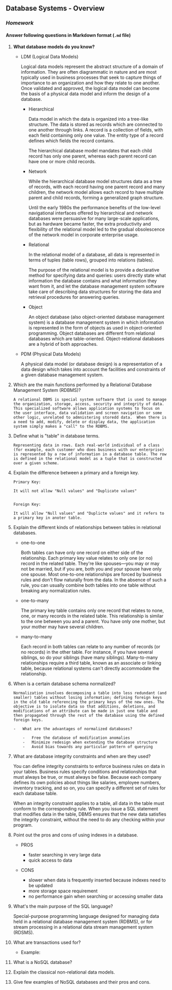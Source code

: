 ## Database Systems - Overview
### _Homework_

#### Answer following questions in Markdown format (`.md` file)

1.  __What database models do you know?__

    -   LDM (Logical Data Models)

        Logical data models represent the abstract structure of a domain of information. They are often diagrammatic in nature and are most typically used in business processes that seek to capture things of importance to an organization and how they relate to one another. Once validated and approved, the logical data model can become the basis of a physical data model and inform the design of a database.
    
        -   Hierarchical

            Data model in which the data is organized into a tree-like structure. The data is stored as records which are connected to one another through links. A record is a collection of fields, with each field containing only one value. The entity type of a record defines which fields the record contains.

            The hierarchical database model mandates that each child record has only one parent, whereas each parent record can have one or more child records.

        -   Network

            While the hierarchical database model structures data as a tree of records, with each record having one parent record and many children, the network model allows each record to have multiple parent and child records, forming a generalized graph structure.

            Until the early 1980s the performance benefits of the low-level navigational interfaces offered by hierarchical and network databases were persuasive for many large-scale applications, but as hardware became faster, the extra productivity and flexibility of the relational model led to the gradual obsolescence of the network model in corporate enterprise usage.

        -   Relational
            
            In the relational model of a database, all data is represented in terms of tuples (table rows), grouped into relations (tables).

            The purpose of the relational model is to provide a declarative method for specifying data and queries: users directly state what information the database contains and what information they want from it, and let the database management system software take care of describing data structures for storing the data and retrieval procedures for answering queries.

        -   Object

            An object database (also object-oriented database management system) is a database management system in which information is represented in the form of objects as used in object-oriented programming. Object databases are different from relational databases which are table-oriented. Object-relational databases are a hybrid of both approaches.


    -   PDM (Physical Data Models)

        A physical data model (or database design) is a representation of a data design which takes into account the facilities and constraints of a given database management system.

1.  Which are the main functions performed by a Relational Database Management System (RDBMS)?

        A relational DBMS is special system software that is used to manage the organization, storage, access, security and integrity of data.  This specialized software allows application systems to focus on the user interface, data validation and screen navigation or some other logic, unrelated to admnistering storedd data.  When there is a need to add, modify, delete or display data, the application system simply makes a "call" to the RDBMS.

1.  Define what is "table" in database terms.

        Representing data in rows. Each real-world individual of a class (for example, each customer who does business with our enterprise) is represented by a row of information in a database table. The row is defined in the relational model as a tuple that is constructed over a given scheme.

1.  Explain the difference between a primary and a foreign key.

        Primary Key: 

        It will not allow "Null values" and "Duplicate values"


        Foreign Key:

        It will allow "Null values" and "Duplicte values" and it refers to a primary key in anoter table.

1.  Explain the different kinds of relationships between tables in relational databases.

    -   one-to-one

        Both tables can have only one record on either side of the relationship. Each primary key value relates to only one (or no) record in the related table. They're like spouses—you may or may not be married, but if you are, both you and your spouse have only one spouse. Most one-to-one relationships are forced by business rules and don't flow naturally from the data. In the absence of such a rule, you can usually combine both tables into one table without breaking any normalization rules.

    -   one-to-many
        
        The primary key table contains only one record that relates to none, one, or many records in the related table. This relationship is similar to the one between you and a parent. You have only one mother, but your mother may have several children.

    -   many-to-many

        Each record in both tables can relate to any number of records (or no records) in the other table. For instance, if you have several siblings, so do your siblings (have many siblings). Many-to-many relationships require a third table, known as an associate or linking table, because relational systems can't directly accommodate the relationship.

1.  When is a certain database schema normalized?

        Normalization involves decomposing a table into less redundant (and smaller) tables without losing information; defining foreign keys in the old table referencing the primary keys of the new ones. The objective is to isolate data so that additions, deletions, and modifications of an attribute can be made in just one table and then propagated through the rest of the database using the defined foreign keys.

        -   What are the advantages of normalized databases?
            
            -   Free the database of modification anomalies
            -   Minimize redesign when extending the database structure
            -   Avoid bias towards any particular pattern of querying

1.  What are database integrity constraints and when are they used?

    You can define integrity constraints to enforce business rules on data in your tables. Business rules specify conditions and relationships that must always be true, or must always be false. Because each company defines its own policies about things like salaries, employee numbers, inventory tracking, and so on, you can specify a different set of rules for each database table.

    When an integrity constraint applies to a table, all data in the table must conform to the corresponding rule. When you issue a SQL statement that modifies data in the table, DBMS ensures that the new data satisfies the integrity constraint, without the need to do any checking within your program.

1.  Point out the pros and cons of using indexes in a database.

    -   PROS

        -   faster searching in very large data
        -   quick access to data

    -   CONS

        -   slower when data is frequently inserted because indexes need to be updated
        -   more storage space requirement
        -   no performance gain when searching or accessing smaller data

1.  What's the main purpose of the SQL language?

    Special-purpose programming language designed for managing data held in a relational database management system (RDBMS), or for stream processing in a relational data stream management system (RDSMS).

1.  What are transactions used for?

    

    -   Example:



1.  What is a NoSQL database?

    

1.  Explain the classical non-relational data models.

    

1.  Give few examples of NoSQL databases and their pros and cons.

    

